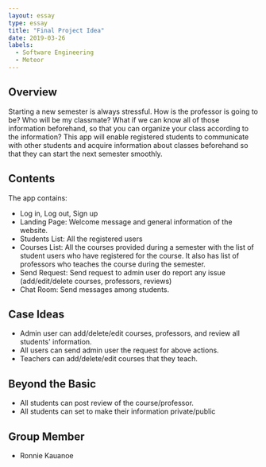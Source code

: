```yaml
---
layout: essay
type: essay
title: "Final Project Idea"
date: 2019-03-26
labels:
  - Software Engineering
  - Meteor
---
```


## Overview
 Starting a new semester is always stressful. How is the professor is going to be? Who will be my classmate? What if we can know all of those information beforehand, so that you can organize your class according to the information? This app will enable registered students to communicate with other students and acquire information about classes beforehand so that they can start the next semester smoothly.
 
## Contents
The app contains:
 * Log in, Log out, Sign up
 * Landing Page: Welcome message and general information of the website.
 * Students List: All the registered users
 * Courses List: All the courses provided during a semester with the list of student users who have registered for the course. It also has list of professors who teaches the course during the semester.
 * Send Request: Send request to admin user do report any issue (add/edit/delete courses, professors, reviews)
 * Chat Room: Send messages among students.
 
## Case Ideas
* Admin user can add/delete/edit courses, professors, and review all students' information.
* All users can send admin user the request for above actions.
* Teachers can add/delete/edit courses that they teach.

## Beyond the Basic
* All students can post review of the course/professor.
* All students can set to make their information private/public

## Group Member
* Ronnie Kauanoe